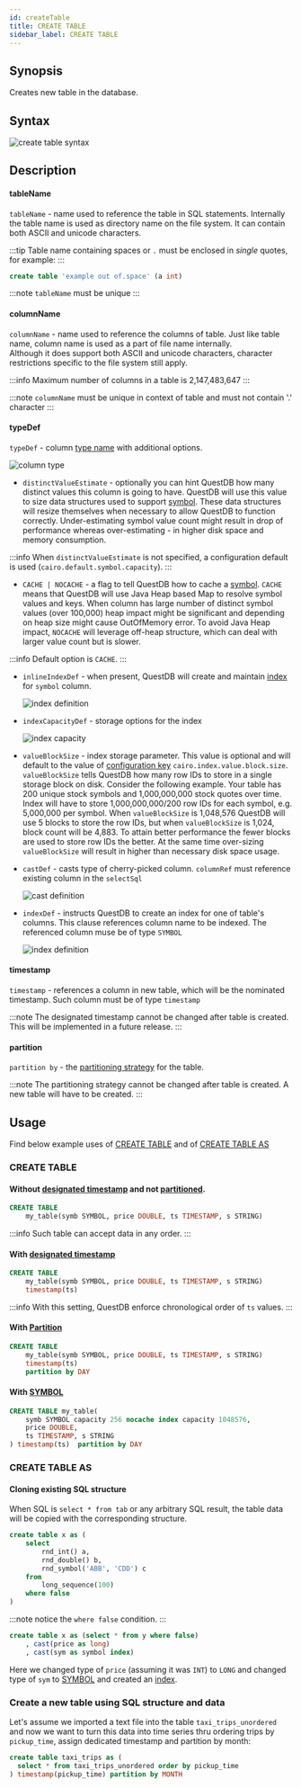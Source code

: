 ```yaml
---
id: createTable
title: CREATE TABLE
sidebar_label: CREATE TABLE
---
```


## Synopsis
 
Creates new table in the database.  

## Syntax

![create table syntax](/static/img/doc/diagrams/create-table.svg)

## Description

#### tableName
`tableName` - name used to reference the table in SQL statements. Internally the table name is used as directory name on the file system. It can contain both
ASCII and unicode characters. 

:::tip
Table name containing spaces or `.` must be enclosed in _single_ quotes, for example:
:::

```sql title="Example"
create table 'example out of.space' (a int)
```

:::note
`tableName` must be unique
:::

#### columnName
`columnName` - name used to reference the columns of table. Just like table name, column name is used as a part of file name internally. \
Although it does support
both ASCII and unicode characters, character restrictions specific to the file system still apply.

:::info
Maximum number of columns in a table is 2,147,483,647
:::
  
:::note
`columnName` must be unique in context of table and must not contain '.' character
:::

#### typeDef
`typeDef` - column [type name](datatypes.md) with additional options. 

  ![column type](/static/img/doc/diagrams/column-type-def.svg)

* `distinctValueEstimate` - optionally you can hint QuestDB how many distinct values this column is going to have. QuestDB will
use this value to size data structures used to support [symbol](symbol.md). These data structures will resize themselves when necessary to allow
QuestDB to function correctly. Under-estimating symbol value count might result in drop of performance whereas over-estimating - in
higher disk space and memory consumption. 

:::info
When `distinctValueEstimate` is not specified, a configuration default is used (`cairo.default.symbol.capacity`). 
:::

* `CACHE | NOCACHE` - a flag to tell QuestDB how to cache a [symbol](symbol.md). `CACHE` means that QuestDB will use Java Heap based Map to resolve symbol
values and keys. When column has large number of distinct symbol values (over 100,000) heap impact might be significant and depending on
heap size might cause OutOfMemory error. To avoid Java Heap impact, `NOCACHE` will leverage off-heap structure, which can deal with larger value
count but is slower. 

:::info
Default option is `CACHE`.
:::

* `inlineIndexDef` - when present, QuestDB will create and maintain [index](indexes.md) for `symbol` column.

  ![index definition](/static/img/doc/diagrams/inline-index-def.svg)

* `indexCapacityDef` - storage options for the index

  ![index capacity](/static/img/doc/diagrams/index-capacity-def.svg)

* `valueBlockSize` - index storage parameter. This value is optional and will default to the value of [configuration key](serverConf.md) `cairo.index.value.block.size`.
`valueBlockSize` tells QuestDB how many row IDs to store in a single storage block on disk. Consider the following example.
Your table has 200 unique stock symbols and 1,000,000,000 stock quotes over time. Index will have to store 1,000,000,000/200 
row IDs for each symbol, e.g. 5,000,000 per symbol. When `valueBlockSize` is 1,048,576 QuestDB will use 5 blocks to store the row IDs, but when `valueBlockSize` is 1,024,
block count will be 4,883. To attain better performance the fewer blocks are used to store row IDs the better. 
At the same time over-sizing `valueBlockSize` will result in higher than necessary disk space usage. 

* `castDef` - casts type of cherry-picked column. `columnRef` must reference existing column in the `selectSql`

  ![cast definition](/static/img/doc/diagrams/cast-def.svg)
  
* `indexDef` - instructs QuestDB to create an index for one of table's columns. This clause references column name to be indexed.
  The referenced column muse be of type `SYMBOL`

  ![index definition](/static/img/doc/diagrams/index-def.svg)
  
#### timestamp
`timestamp` - references a column in new table, which will be the nominated timestamp. Such column must be of type `timestamp`

:::note
The designated timestamp cannot be changed after table is created. This will be implemented in a future release.
:::

#### partition
`partition by` - the [partitioning strategy](partitions.md) for the table.

:::note
The partitioning strategy cannot be changed after table is created. A new table will have to be created.
:::

  
## Usage

Find below example uses of [CREATE TABLE](#create-table) and of [CREATE TABLE AS](#create-table-as)

### CREATE TABLE

#### Without [designated timestamp](designatedTimestamp.md) and not [partitioned](partitions.md). 

```sql
CREATE TABLE 
    my_table(symb SYMBOL, price DOUBLE, ts TIMESTAMP, s STRING)
```
:::info
Such table can accept data in any order.
:::

#### With [designated timestamp](designatedTimestamp.md)

```sql
CREATE TABLE 
    my_table(symb SYMBOL, price DOUBLE, ts TIMESTAMP, s STRING) 
    timestamp(ts)
```

:::info
With this setting, QuestDB enforce chronological order of `ts` values.
:::

#### With [Partition](partitions.md)

```sql
CREATE TABLE 
    my_table(symb SYMBOL, price DOUBLE, ts TIMESTAMP, s STRING) 
    timestamp(ts)
    partition by DAY
```

#### With [SYMBOL](symbol.md)

```sql
CREATE TABLE my_table(
    symb SYMBOL capacity 256 nocache index capacity 1048576, 
    price DOUBLE, 
    ts TIMESTAMP, s STRING
) timestamp(ts)  partition by DAY
``` 

### CREATE TABLE AS

#### Cloning existing SQL structure

When SQL is `select * from tab`  or any arbitrary SQL result, the table data will be copied with the corresponding structure.

```sql title="Create table as select"
create table x as (
    select 
        rnd_int() a,
        rnd_double() b,
        rnd_symbol('ABB', 'CDD') c
    from
        long_sequence(100)
    where false
)
```

:::note
notice the `where false` condition.
:::



```sql title="Clone an existing wide table and change type of cherry-picked columns"
create table x as (select * from y where false)
    , cast(price as long)
    , cast(sym as symbol index)
```

Here we changed type of `price` (assuming it was `INT`) to `LONG` and changed type of `sym` to [SYMBOL](symbol.md) and created an [index](indexes.md).

### Create a new table using SQL structure and data

Let's assume we imported a text file into the table `taxi_trips_unordered` and now we want to turn this data into time series thru
ordering trips by `pickup_time`, assign dedicated timestamp and partition by month:

```sql  title="Create table as select with data manipulation"
create table taxi_trips as (
  select * from taxi_trips_unordered order by pickup_time
) timestamp(pickup_time) partition by MONTH
```
